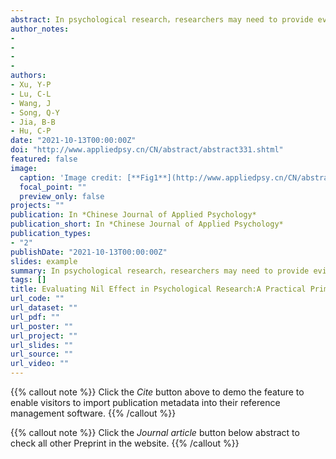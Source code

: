 ```yaml
---
abstract: In psychological research，researchers may need to provide evidence for the non-existence of effects（i. e.，nil effect）.However，the most widely used statistical inference framework in psychology，the null hypothesis significance test （NHST），cannot provide evidence for nil effects. In other words，anon-significant p-value（e.g.，p>0.05）cannot be interpreted as evidence that supports the nil hypothesis. As a result，in practice，researchers either avoid interpreting the non-significant results，or mis-interpret the non-significant results as evidence for the nil hypothesis. Here we introduced three methods that can evaluate nil effects，the equivalence test，Bayesian estimation，and Bayesian factor（BF），to Chinese researchers. We illustrated how to apply these methods to real psychological data using two open datasets. This primer may help Chinese researchers to improve their statistical inference for non-significant results.
author_notes:
- 
- 
- 
- 
authors:
- Xu, Y-P
- Lu, C-L
- Wang, J
- Song, Q-Y
- Jia, B-B
- Hu, C-P
date: "2021-10-13T00:00:00Z"
doi: "http://www.appliedpsy.cn/CN/abstract/abstract331.shtml"
featured: false
image:
  caption: 'Image credit: [**Fig1**](http://www.appliedpsy.cn/CN/abstract/abstract331.shtml)'
  focal_point: ""
  preview_only: false
projects: ""
publication: In *Chinese Journal of Applied Psychology*
publication_short: In *Chinese Journal of Applied Psychology*
publication_types: 
- "2"
publishDate: "2021-10-13T00:00:00Z"
slides: example
summary: In psychological research，researchers may need to provide evidence for the non-existence of effects（i. e.，nil effect）.
tags: []
title: Evaluating Nil Effect in Psychological Research:A Practical Primer
url_code: ""
url_dataset: ""
url_pdf: ""
url_poster: ""
url_project: ""
url_slides: ""
url_source: ""
url_video: ""
---
```


{{% callout note %}}
Click the _Cite_ button above to demo the feature to enable visitors to import publication metadata into their reference management software.
{{% /callout %}}

{{% callout note %}}
Click the _Journal article_ button below abstract to check all other Preprint in the website.
{{% /callout %}}
